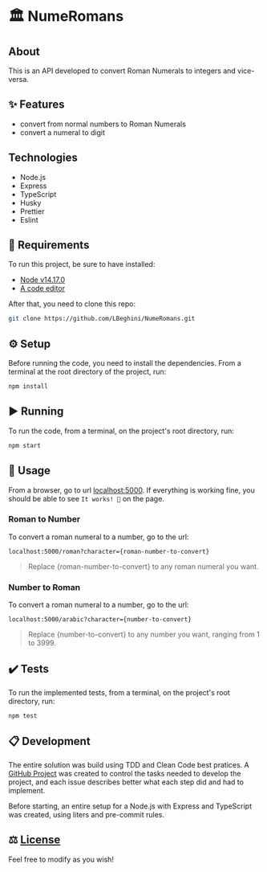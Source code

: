 # 🏛️ NumeRomans

## About

This is an API developed to convert Roman Numerals to integers and vice-versa. 

## ✨ Features
-  convert from normal numbers to Roman Numerals
-  convert a numeral to digit

## Technologies
- Node.js
- Express
- TypeScript
- Husky
- Prettier
- Eslint

## 📌 Requirements
To run this project, be sure to have installed:
- [Node v14.17.0](https://nodejs.dev/download/)
- [A code editor](https://code.visualstudio.com)

After that, you need to clone this repo:
```bash
git clone https://github.com/LBeghini/NumeRomans.git
```

## ⚙️ Setup
Before running the code, you need to install the dependencies. From a terminal at the root directory of the project, run:
```bash
npm install
```

## ▶️ Running
To run the code, from a terminal, on the project's root directory, run:
```bash
npm start
```
## 📎 Usage
From a browser, go to url [localhost:5000](localhost:5000).
If everything is working fine, you should be able to see `It works! 🚀` on the page.
### Roman to Number
To convert a roman numeral to a number, go to the url:
```
localhost:5000/roman?character={roman-number-to-convert}
```
>Replace {roman-number-to-convert} to any roman numeral you want. 


### Number to Roman
To convert a roman numeral to a number, go to the url:
```
localhost:5000/arabic?character={number-to-convert}
```
>Replace {number-to-convert} to any number you want, ranging from 1 to 3999.

## ✔️ Tests
To run the implemented tests, from a terminal, on the project's root directory, run:
```
npm test
```

## 📋 Development
The entire solution was build using TDD and Clean Code best pratices. A [GitHub Project](https://github.com/LBeghini/NumeRomans/projects/1) was created to control the tasks needed to develop the project, and each issue describes better what each step did and had to implement.

Before starting, an entire setup for a Node.js with Express and TypeScript was created, using liters and pre-commit rules.

## ⚖️ [License](https://github.com/LBeghini/NumeRomans/blob/main/LICENSE)
Feel free to modify as you wish!
